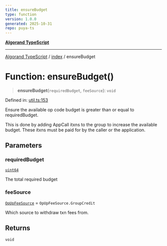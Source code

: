 ```yaml
---
title: ensureBudget
type: function
version: 1.0.0
generated: 2025-10-31
repo: puya-ts
---
```

[**Algorand TypeScript**](../../README.md)

***

[Algorand TypeScript](../../modules.md) / [index](../README.md) / ensureBudget

# Function: ensureBudget()

> **ensureBudget**(`requiredBudget`, `feeSource`): `void`

Defined in: [util.ts:153](https://github.com/algorandfoundation/puya-ts/blob/main/packages/algo-ts/src/util.ts#L153)

Ensure the available op code budget is greater than or equal to requiredBudget.

This is done by adding AppCall itxns to the group to increase the available budget. These itxns must be paid for
by the caller or the application.

## Parameters

### requiredBudget

[`uint64`](../type-aliases/uint64.md)

The total required budget

### feeSource

[`OpUpFeeSource`](../enumerations/OpUpFeeSource.md) = `OpUpFeeSource.GroupCredit`

Which source to withdraw txn fees from.

## Returns

`void`
